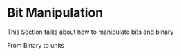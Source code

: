 <h1>Bit Manipulation</h1>
<p>This Section talks about how to manipulate bits and binary</p>
<p>From Binary to units</p>
